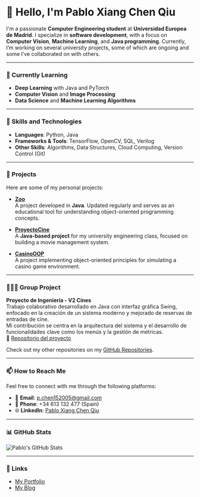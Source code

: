 # 👋 Hello, I'm Pablo Xiang Chen Qiu

I'm a passionate **Computer Engineering student** at **Universidad Europea de Madrid**. I specialize in **software development**, with a focus on **Computer Vision**, **Machine Learning**, and **Java programming**. Currently, I’m working on several university projects, some of which are ongoing and some I’ve collaborated on with others.

---

### 🌱 Currently Learning
- **Deep Learning** with Java and PyTorch
- **Computer Vision** and **Image Processing**
- **Data Science** and **Machine Learning Algorithms**

---

### 💼 Skills and Technologies
- **Languages**: Python, Java
- **Frameworks & Tools**: TensorFlow, OpenCV, SQL, Verilog
- **Other Skills**: Algorithms, Data Structures, Cloud Computing, Version Control (Git)

---

### 📂 Projects
Here are some of my personal projects:

- **[Zoo](https://github.com/Pablo152005/Zoo)**  
  A project developed in **Java**. Updated regularly and serves as an educational tool for understanding object-oriented programming concepts.
  
- **[ProyectoCine](https://github.com/Pablo152005/ProyectoCine)**  
  A **Java-based project** for my university engineering class, focused on building a movie management system.

- **[CasinoOOP](https://github.com/tidexo/CasinoOOP)**  
  A project implementing object-oriented principles for simulating a casino game environment.
  
---

### 🧑‍🤝‍🧑 Group Project

**Proyecto de Ingeniería - V2 Cines**  
Trabajo colaborativo desarrollado en Java con interfaz gráfica Swing, enfocado en la creación de un sistema moderno y mejorado de reservas de entradas de cine.  
Mi contribución se centra en la arquitectura del sistema y el desarrollo de funcionalidades clave como los menús y la gestión de métricas.  
🔗 [Repositorio del proyecto](https://github.com/lorenzico/Proyecto-Ingenieria)


Check out my other repositories on my [GitHub Repositories](https://github.com/Pablo152005?tab=repositories).

---

### 📫 How to Reach Me
Feel free to connect with me through the following platforms:
- 📧 **Email**: p.chen152005@gmail.com
- 📱 **Phone**: +34 613 132 477 (Spain)
- 🌐 **LinkedIn**: [Pablo Xiang Chen Qiu](https://www.linkedin.com/in/your-linkedin)

---

### 📊 GitHub Stats
![Pablo's GitHub Stats](https://github-readme-stats.vercel.app/api?username=Pablo152005&show_icons=true&hide_title=true)

---

### 🔗 Links
- [My Portfolio](https://yourportfolio.com)
- [My Blog](https://yourblog.com)
